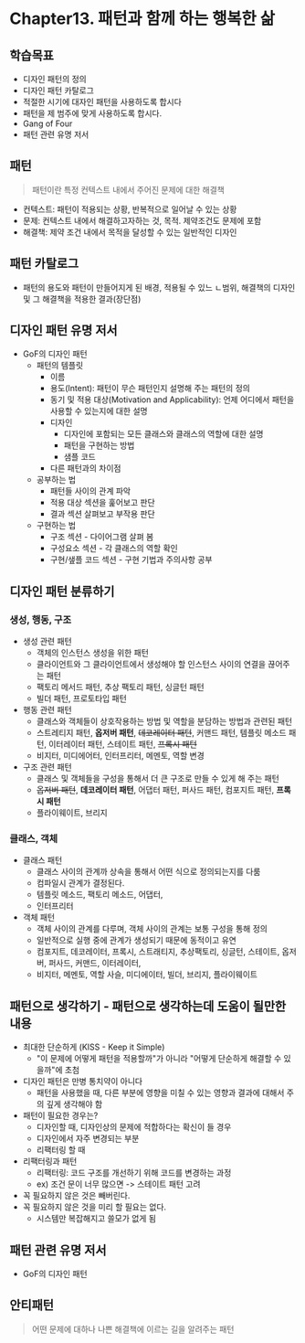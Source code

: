 # Chapter13. 패턴과 함께 하는 행복한 삶

## 학습목표

* 디자인 패턴의 정의
* 디자인 패턴 카탈로그
* 적절한 시기에 대자인 패턴을 사용하도록 합시다
* 패턴을 제 범주에 맞게 사용하도록 합시다.
* Gang of Four
* 패턴 관련 유명 저서

## 패턴

> 패턴이란 특정 컨텍스트 내에서 주어진 문제에 대한 해결책

* 컨텍스트: 패턴이 적용되는 상황, 반복적으로 일어날 수 있는 상황
* 문제: 컨텍스트 내에서 해결하고자하는 것, 목적. 제약조건도 문제에 포함
* 해결책: 제약 조건 내에서 목적을 달성할 수 있는 일반적인 디자인

## 패턴 카탈로그

* 패턴의 용도와 패턴이 만들어지게 된 배경, 적용될 수 있느 ㄴ범위, 해결책의 디자인 및 그 해결책을 적용한 결과(장단점)

## 디자인 패턴 유명 저서

* GoF의 디자인 패턴
    * 패턴의 템플릿
        * 이름
        * 용도(Intent): 패턴이 무슨 패턴인지 설명해 주는 패턴의 정의
        * 동기 및 적용 대상(Motivation and Applicability): 언제 어디에서 패턴을 사용할 수 있는지에 대한 설명
        * 디자인
            * 디자인에 포함되는 모든 클래스와 클래스의 역할에 대한 설명
            * 패턴을 구현하는 방법
            * 샘플 코드
        * 다른 패턴과의 차이점
    * 공부하는 법
        * 패턴들 사이의 관계 파악
        * 적용 대상 섹션을 훑어보고 판단
        * 결과 섹션 살펴보고 부작용 판단
    * 구현하는 법
        * 구조 섹션 - 다이어그램 살펴 봄
        * 구성요소 섹션 - 각 클래스의 역할 확인
        * 구현/샢플 코드 섹션 - 구현 기법과 주의사항 공부

## 디자인 패턴 분류하기

### 생성, 행동, 구조

* 생성 관련 패턴
    * 객체의 인스턴스 생성을 위한 패턴
    * 클라이언트와 그 클라이언트에서 생성해야 할 인스턴스 사이의 연결을 끊어주는 패턴
    * 팩토리 메서드 패턴, 추상 팩토리 패턴, 싱글턴 패턴
    * 빌더 패턴, 프로토타입 패턴
* 행동 관련 패턴
    * 클래스와 객체들이 상호작용하는 방법 및 역할을 분담하는 방법과 관련된 패턴
    * 스트레티지 패턴, **옵저버 패턴**, ~~데코레이터 패턴~~, 커맨드 패턴, 템플릿 메소드 패턴, 이터레이터 패턴, 스테이트 패턴, ~~프록시 패턴~~
    * 비지터, 미디에어터, 인터프리터, 메멘토, 역할 변경
* 구조 관련 패턴
    * 클래스 및 객체들을 구성을 통해서 더 큰 구조로 만들 수 있게 해 주는 패턴
    * ~~옵저버 패턴~~, **데코레이터 패턴**, 어댑터 패턴, 퍼사드 패턴, 컴포지트 패턴, **프록시 패턴**
    * 플라이웨이트, 브리지

### 클래스, 객체

* 클래스 패턴
    * 클래스 사이의 관계까 상속을 통해서 어떤 식으로 정의되는지를 다룸
    * 컴파일시 관계가 결정된다.
    * 템플릿 메소드, 팩토리 메소드, 어댑터,
    * 인터프리터
* 객체 패턴
    * 객체 사이의 관계를 다루며, 객체 사이의 관계는 보통 구성을 통해 정의
    * 일반적으로 실행 중에 관계가 생성되기 때문에 동적이고 유연
    * 컴포지트, 데코레이터, 프록시, 스트래티지, 추상팩토리, 싱글턴, 스테이트, 옵저버, 퍼사드, 커맨드, 이터레이터,
    * 비지터, 메멘토, 역할 사슬, 미디에이터, 빌더, 브리지, 플라이웨이트

## 패턴으로 생각하기 - 패턴으로 생각하는데 도움이 될만한 내용

* 최대한 단순하게 (KISS - Keep it Simple)
    * "이 문제에 어떻게 패턴을 적용할까"가 아니라 "어떻게 단순하게 해결할 수 있을까"에 초첨
* 디자인 패턴은 만병 통치약이 아니다
    * 패턴을 사용했을 때, 다른 부분에 영향을 미칠 수 있는 영향과 결과에 대해서 주의 깊게 생각해야 함
* 패턴이 필요한 경우는?
    * 디자인할 때, 디자인상의 문제에 적합하다는 확신이 들 경우
    * 디자인에서 자주 변경되는 부분
    * 리팩터링 할 때
* 리팩터링과 패턴
    * 리팩터링: 코드 구조를 개선하기 위해 코드를 변경하는 과정
    * ex) 조건 문이 너무 많으면 -> 스테이트 패턴 고려
* 꼭 필요하지 않은 것은 빼버린다.
* 꼭 필요하지 않은 것을 미리 할 필요는 없다.
    * 시스템만 복잡해지고 쓸모가 없게 됨

## 패턴 관련 유명 저서

* GoF의 디자인 패턴

## 안티패턴

> 어떤 문제에 대하나 나쁜 해결책에 이르는 길을 알려주는 패턴